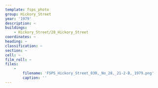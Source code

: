 ```yaml
---
template: fsps_photo
group: Hickory_Street
year: '1979'
description: ~
buildings:
    - Hickory_Street/28_Hickory_Street
coordinates: ~
heading: ~
classification: ~
section: ~
cell: ~
film_roll: ~
files:
    -
        filename: 'FSPS_Hickory_Street_030,_No_28,_21-2-B,_1979.png'
        caption: ''
---
```

